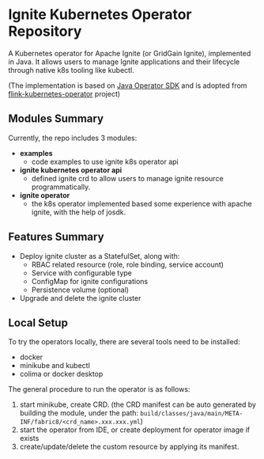 # Ignite Kubernetes Operator Repository

A Kubernetes operator for Apache Ignite (or GridGain Ignite), implemented in Java. It allows users to manage Ignite applications and their lifecycle through native k8s tooling like kubectl.

(The implementation is based on [Java Operator SDK](https://javaoperatorsdk.io/docs/) and is adopted from [flink-kubernetes-operator](https://github.com/apache/flink-kubernetes-operator) project)

## Modules Summary
Currently, the repo includes 3 modules:
- **examples**
  - code examples to use ignite k8s operator api
- **ignite kubernetes operator api**
  - defined ignite crd to allow users to manage ignite resource programmatically.
- **ignite operator**
  - the k8s operator implemented based some experience with apache ignite, with the help of josdk.

## Features Summary

- Deploy ignite cluster as a StatefulSet, along with:
  - RBAC related resource (role, role binding, service account)
  - Service with configurable type
  - ConfigMap for ignite configurations
  - Persistence volume (optional)
- Upgrade and delete the ignite cluster

## Local Setup
To try the operators locally, there are several tools need to be installed:
- docker
- minikube and kubectl
- colima or docker desktop

The general procedure to run the operator is as follows:
1. start minikube, create CRD. (the CRD manifest can be auto generated by building the module, under the path: `build/classes/java/main/META-INF/fabric8/<crd_name>.xxx.xxx.yml`)
2. start the operator from IDE, or create deployment for operator image if exists
3. create/update/delete the custom resource by applying its manifest.